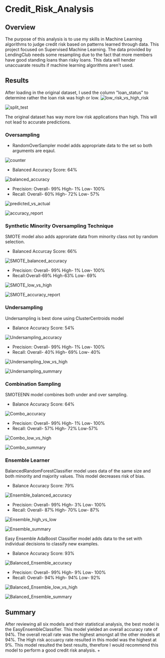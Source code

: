 # Credit_Risk_Analysis
## Overview
The purpose of this analysis is to use my skills in Machine Learning algorithms to judge credit risk based on patterns learned through data. This project focused on Supervised Machine Learning. The data provided by LendingClub needs some resampling due to the fact that more members have good standing loans than risky loans. This data will hender unaccuarate results if machine learning algorithms aren't used. 

## Results
After loading in the original dataset, I used the column "loan_status" to determine rather the loan risk was high or low. 
![low_risk_vs_high_risk](https://user-images.githubusercontent.com/93167609/160065119-fe172ed4-d2d7-4352-865a-d0207ed255fe.png)

![split_test](https://user-images.githubusercontent.com/93167609/160065260-5ae92746-1b17-4675-8814-65cc15d4a865.png)

The original dataset has way more low risk applications than high. This will not lead to accurate predictions. 

### Oversampling
* RandomOverSampler model adds appropriate data to the set so both arguments are eqaul.

![counter](https://user-images.githubusercontent.com/93167609/160065490-140ae15f-c0da-4920-aab0-7198609822cd.png)

* Balanced Accuracy Score: 64%

![balanced_accuracy](https://user-images.githubusercontent.com/93167609/160065635-dece838e-e61b-4948-89fe-01c84e62d410.png)

* Precision: Overall- 99% High- 1% Low- 100%
* Recall: Overall- 60% High- 72% Low- 57%

![predicted_vs_actual](https://user-images.githubusercontent.com/93167609/160066033-c05a0022-d276-45d3-a7ef-b6e6a4d4f607.png)

![accuracy_report](https://user-images.githubusercontent.com/93167609/160067543-c6bfcf03-a2f1-48ba-84c4-26c76c6da763.png)

### Synthetic Minority Oversampling Technique
SMOTE model also adds approriate data from minority class not by random selection.

* Balanced Accurcay Score: 66% 

![SMOTE_balanced_accuracy](https://user-images.githubusercontent.com/93167609/160070626-26d7515c-d537-4c78-af89-dd5a20781911.png)

* Precision: Overall- 99% High- 1% Low- 100%
* Recall:Overall-69% High-63% Low- 69%

![SMOTE_low_vs_high](https://user-images.githubusercontent.com/93167609/160070780-8d015dc2-4900-4d27-aa94-c7c84c3b1738.png)

![SMOTE_accuracy_report](https://user-images.githubusercontent.com/93167609/160070819-db4aed03-9a54-40b0-b233-6393e1772d6c.png)

### Undersampling
Undersampling is best done using ClusterCentroids model
* Balance Accuracy Score: 54%

![Undersampling_accuracy](https://user-images.githubusercontent.com/93167609/160071392-bb549641-0b6c-4e28-a145-f6922bf8b3af.png)

* Precision: Overall- 99% High- 1% Low- 100%
* Recall: Overall- 40% High- 69% Low- 40%

![Undersampling_low_vs_high](https://user-images.githubusercontent.com/93167609/160072246-b33b383a-408d-4793-8f13-df856ee1e445.png)

![Undersampling_summary](https://user-images.githubusercontent.com/93167609/160072267-ba51c326-c084-4de7-a3d0-deffa6759aae.png)

### Combination Sampling
SMOTEENN model combines both under and over sampling. 

* Balance Accuracy Score: 64%

![Combo_accuracy](https://user-images.githubusercontent.com/93167609/160072575-437e69bb-74fe-4db5-9624-460e9dd3ded9.png)

* Precision: Overall- 99% High- 1% Low- 100%
* Recall: Overall- 57% High- 72% Low-57%

![Combo_low_vs_high](https://user-images.githubusercontent.com/93167609/160072695-35cdbdfe-023e-4771-b5cd-4a5389a391a7.png)

![Combo_summary](https://user-images.githubusercontent.com/93167609/160072723-92cd13e8-c937-4784-9180-541aafb8791a.png)

### Ensemble Learner
BalancedRandomForestClassifier model uses data of the same size and both minority and majority values. This model decreases risk of bias.

* Balance Accuracy Score: 79%

![Ensemble_balanced_accuracy](https://user-images.githubusercontent.com/93167609/160076375-6c85c01b-4dc3-4b6b-98c3-23cc53699db9.png)

* Precision: Overall- 99% High- 3% Low- 100%
* Recall: Overall- 87% High- 70% Low- 87%

![Ensemble_high_vs_low](https://user-images.githubusercontent.com/93167609/160076462-86b713d6-2746-4e48-886d-255a65b012bd.png)

![Ensemble_summary](https://user-images.githubusercontent.com/93167609/160076487-e961288f-8e79-425a-ab97-bc8f4b885c61.png)


Easy Ensemble AdaBoost Classifier model adds data to the set with individual decisions to classify new examples.
* Balance Accuracy Score: 93%

![Balanced_Ensemble_accuracy](https://user-images.githubusercontent.com/93167609/160174599-42bea3a6-ff20-4973-a867-d1fe2ab902e8.png)

* Precision: Overall- 99% High- 9% Low- 100%
* Recall: Overall- 94% High- 94% Low- 92%

![Balanced_Ensemble_low_vs_high](https://user-images.githubusercontent.com/93167609/160174759-661dc334-4fa3-4cb0-8bf3-19d7a3d94898.png)

![Balanced_Ensemble_summary](https://user-images.githubusercontent.com/93167609/160174796-9345b8c2-36e3-4c10-92ae-e6052fe77691.png)


## Summary
After reviewing all six models and their statistical analysis, the best model is the EasyEnsembleClassifier. This model yielded an overall accuracy rate of 94%. The overall recall rate was the highest amongst all the other models at 94%. The High risk accuarcy rate resulted in this model was the highest at 9%. This model resulted the best results, therefore I would recommend this model to perform a good credit risk analysis. +

